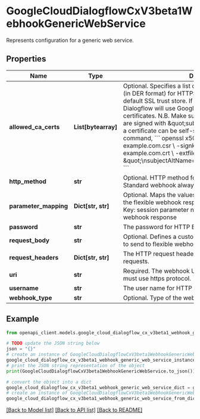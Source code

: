 # GoogleCloudDialogflowCxV3beta1WebhookGenericWebService

Represents configuration for a generic web service.

## Properties

Name | Type | Description | Notes
------------ | ------------- | ------------- | -------------
**allowed_ca_certs** | **List[bytearray]** | Optional. Specifies a list of allowed custom CA certificates (in DER format) for HTTPS verification. This overrides the default SSL trust store. If this is empty or unspecified, Dialogflow will use Google&#39;s default trust store to verify certificates. N.B. Make sure the HTTPS server certificates are signed with \&quot;subject alt name\&quot;. For instance a certificate can be self-signed using the following command, &#x60;&#x60;&#x60; openssl x509 -req -days 200 -in example.com.csr \\ -signkey example.com.key \\ -out example.com.crt \\ -extfile &lt;(printf \&quot;\\nsubjectAltName&#x3D;&#39;DNS:www.example.com&#39;\&quot;) &#x60;&#x60;&#x60; | [optional] 
**http_method** | **str** | Optional. HTTP method for the flexible webhook calls. Standard webhook always uses POST. | [optional] 
**parameter_mapping** | **Dict[str, str]** | Optional. Maps the values extracted from specific fields of the flexible webhook response into session parameters. - Key: session parameter name - Value: field path in the webhook response | [optional] 
**password** | **str** | The password for HTTP Basic authentication. | [optional] 
**request_body** | **str** | Optional. Defines a custom JSON object as request body to send to flexible webhook. | [optional] 
**request_headers** | **Dict[str, str]** | The HTTP request headers to send together with webhook requests. | [optional] 
**uri** | **str** | Required. The webhook URI for receiving POST requests. It must use https protocol. | [optional] 
**username** | **str** | The user name for HTTP Basic authentication. | [optional] 
**webhook_type** | **str** | Optional. Type of the webhook. | [optional] 

## Example

```python
from openapi_client.models.google_cloud_dialogflow_cx_v3beta1_webhook_generic_web_service import GoogleCloudDialogflowCxV3beta1WebhookGenericWebService

# TODO update the JSON string below
json = "{}"
# create an instance of GoogleCloudDialogflowCxV3beta1WebhookGenericWebService from a JSON string
google_cloud_dialogflow_cx_v3beta1_webhook_generic_web_service_instance = GoogleCloudDialogflowCxV3beta1WebhookGenericWebService.from_json(json)
# print the JSON string representation of the object
print(GoogleCloudDialogflowCxV3beta1WebhookGenericWebService.to_json())

# convert the object into a dict
google_cloud_dialogflow_cx_v3beta1_webhook_generic_web_service_dict = google_cloud_dialogflow_cx_v3beta1_webhook_generic_web_service_instance.to_dict()
# create an instance of GoogleCloudDialogflowCxV3beta1WebhookGenericWebService from a dict
google_cloud_dialogflow_cx_v3beta1_webhook_generic_web_service_from_dict = GoogleCloudDialogflowCxV3beta1WebhookGenericWebService.from_dict(google_cloud_dialogflow_cx_v3beta1_webhook_generic_web_service_dict)
```
[[Back to Model list]](../README.md#documentation-for-models) [[Back to API list]](../README.md#documentation-for-api-endpoints) [[Back to README]](../README.md)


